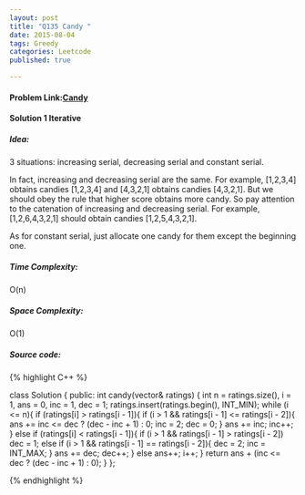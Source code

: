 ```yaml
---
layout: post
title: "Q135 Candy "
date: 2015-08-04
tags: Greedy
categories: Leetcode
published: true

---
```

#### Problem Link:[Candy ](https://leetcode.com/problems/candy/) 

#### Solution 1 Iterative 

##### Idea:

3 situations: increasing serial, decreasing serial and constant serial. 

In fact, increasing and decreasing serial are the same. For example, [1,2,3,4] obtains candies [1,2,3,4] and [4,3,2,1] obtains candies [4,3,2,1]. But we should obey the rule that higher score obtains more candy. So pay attention to the catenation of increasing and decreasing serial. For example, [1,2,6,4,3,2,1] should obtain candies [1,2,5,4,3,2,1]. 

As for constant serial, just allocate one candy for them except the beginning one. 

##### Time Complexity:

O(n)

##### Space Complexity:

O(1)

##### Source code:
{% highlight C++ %}

class Solution {
public:
    int candy(vector<int>& ratings) {
        int n = ratings.size(), i = 1, ans = 0, inc = 1, dec = 1;
        ratings.insert(ratings.begin(), INT_MIN);
        while (i <= n){
            if (ratings[i] > ratings[i - 1]){
                if (i > 1 && ratings[i - 1] <= ratings[i - 2]){
                    ans += inc <= dec ? (dec - inc + 1) : 0;
                    inc = 2;
                    dec = 0;
                }
                ans += inc;
                inc++;
            }
            else if (ratings[i] < ratings[i - 1]){
                if (i > 1 && ratings[i - 1] > ratings[i - 2])
                    dec = 1;
                else if (i > 1 && ratings[i - 1] == ratings[i - 2]){
                    dec = 2;
                    inc = INT_MAX;
                }
                ans += dec;
                dec++;
            }
            else 
                ans++;
            i++;
        }
        return ans + (inc <= dec ? (dec - inc + 1) : 0);
    }
};

{% endhighlight %}

